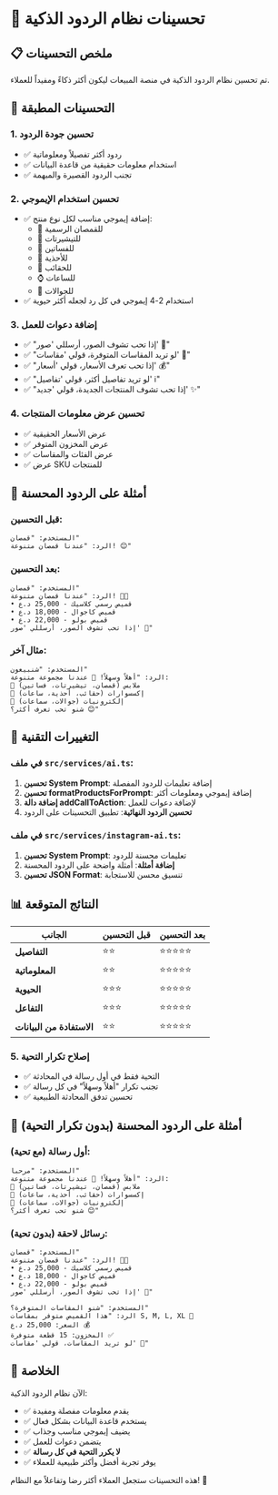 # 🚀 تحسينات نظام الردود الذكية

## 📋 ملخص التحسينات

تم تحسين نظام الردود الذكية في منصة المبيعات ليكون أكثر ذكاءً ومفيداً للعملاء.

## 🎯 التحسينات المطبقة

### 1. **تحسين جودة الردود**
- ✅ ردود أكثر تفصيلاً ومعلوماتية
- ✅ استخدام معلومات حقيقية من قاعدة البيانات
- ✅ تجنب الردود القصيرة والمبهمة

### 2. **تحسين استخدام الإيموجي**
- ✅ إضافة إيموجي مناسب لكل نوع منتج:
  - 👔 للقمصان الرسمية
  - 👕 للتيشيرتات
  - 👗 للفساتين
  - 👟 للأحذية
  - 👜 للحقائب
  - ⌚ للساعات
  - 📱 للجوالات
- ✅ استخدام 2-4 إيموجي في كل رد لجعله أكثر حيوية

### 3. **إضافة دعوات للعمل**
- ✅ "إذا تحب تشوف الصور، أرسللي 'صور' 📸"
- ✅ "لو تريد المقاسات المتوفرة، قولي 'مقاسات' 📏"
- ✅ "إذا تحب تعرف الأسعار، قولي 'أسعار' 💰"
- ✅ "لو تريد تفاصيل أكثر، قولي 'تفاصيل' ℹ️"
- ✅ "إذا تحب تشوف المنتجات الجديدة، قولي 'جديد' ✨"

### 4. **تحسين عرض معلومات المنتجات**
- ✅ عرض الأسعار الحقيقية
- ✅ عرض المخزون المتوفر
- ✅ عرض الفئات والمقاسات
- ✅ عرض SKU للمنتجات

## 📝 أمثلة على الردود المحسنة

### قبل التحسين:
```
المستخدم: "قمصان"
الرد: "عندنا قمصان متنوعة! 😊"
```

### بعد التحسين:
```
المستخدم: "قمصان"
الرد: "عندنا قمصان متنوعة! 👔✨
• قميص رسمي كلاسيك - 25,000 د.ع
• قميص كاجوال - 18,000 د.ع  
• قميص بولو - 22,000 د.ع
إذا تحب تشوف الصور، أرسللي 'صور' 📸"
```

### مثال آخر:
```
المستخدم: "شنبيعون"
الرد: "أهلاً وسهلاً! 👋 عندنا مجموعة متنوعة:
👕 ملابس (قمصان، تيشيرتات، فساتين)
👜 إكسسوارات (حقائب، أحذية، ساعات)
📱 إلكترونيات (جوالات، سماعات)
شنو تحب تعرف أكثر؟ 😊"
```

## 🔧 التغييرات التقنية

### في ملف `src/services/ai.ts`:
1. **تحسين System Prompt**: إضافة تعليمات للردود المفصلة
2. **تحسين formatProductsForPrompt**: إضافة إيموجي ومعلومات أكثر
3. **إضافة دالة addCallToAction**: لإضافة دعوات للعمل
4. **تحسين الردود النهائية**: تطبيق التحسينات على الردود

### في ملف `src/services/instagram-ai.ts`:
1. **تحسين System Prompt**: تعليمات محسنة للردود
2. **إضافة أمثلة**: أمثلة واضحة على الردود المحسنة
3. **تحسين JSON Format**: تنسيق محسن للاستجابة

## 📊 النتائج المتوقعة

| الجانب | قبل التحسين | بعد التحسين |
|--------|-------------|-------------|
| **التفاصيل** | ⭐⭐ | ⭐⭐⭐⭐⭐ |
| **المعلوماتية** | ⭐⭐ | ⭐⭐⭐⭐⭐ |
| **الحيوية** | ⭐⭐⭐ | ⭐⭐⭐⭐⭐ |
| **التفاعل** | ⭐⭐⭐ | ⭐⭐⭐⭐⭐ |
| **الاستفادة من البيانات** | ⭐⭐ | ⭐⭐⭐⭐⭐ |

### 5. **إصلاح تكرار التحية**
- ✅ التحية فقط في أول رسالة في المحادثة
- ✅ تجنب تكرار "أهلاً وسهلاً" في كل رسالة
- ✅ تحسين تدفق المحادثة الطبيعية

## 📝 أمثلة على الردود المحسنة (بدون تكرار التحية)

### **أول رسالة (مع تحية):**
```
المستخدم: "مرحبا"
الرد: "أهلاً وسهلاً! 👋 عندنا مجموعة متنوعة:
👕 ملابس (قمصان، تيشيرتات، فساتين)
👜 إكسسوارات (حقائب، أحذية، ساعات)
📱 إلكترونيات (جوالات، سماعات)
شنو تحب تعرف أكثر؟ 😊"
```

### **رسائل لاحقة (بدون تحية):**
```
المستخدم: "قمصان"
الرد: "عندنا قمصان متنوعة! 👔✨
• قميص رسمي كلاسيك - 25,000 د.ع
• قميص كاجوال - 18,000 د.ع  
• قميص بولو - 22,000 د.ع
إذا تحب تشوف الصور، أرسللي 'صور' 📸"
```

```
المستخدم: "شنو المقاسات المتوفرة؟"
الرد: "هذا القميص متوفر بمقاسات S, M, L, XL 📏
السعر: 25,000 د.ع 💰
المخزون: 15 قطعة متوفرة ✅
لو تريد المقاسات، قولي 'مقاسات' 📐"
```

## 🎉 الخلاصة

الآن نظام الردود الذكية:
- ✅ يقدم معلومات مفصلة ومفيدة
- ✅ يستخدم قاعدة البيانات بشكل فعال
- ✅ يضيف إيموجي مناسب وجذاب
- ✅ يتضمن دعوات للعمل
- ✅ **لا يكرر التحية في كل رسالة**
- ✅ يوفر تجربة أفضل وأكثر طبيعية للعملاء

هذه التحسينات ستجعل العملاء أكثر رضا وتفاعلاً مع النظام! 🚀
